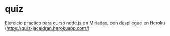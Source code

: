 # quiz

Ejercicio práctico para curso node.js en Miriadax, con despliegue en Heroku (https://quiz-jaceldran.herokuapp.com/)
